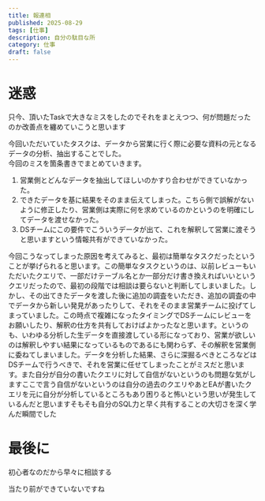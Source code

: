 ```yaml
---
title: 報連相
published: 2025-08-29
tags: [仕事]
description: 自分の駄目な所
category: 仕事
draft: false
---
```


# 迷惑

只今、頂いたTaskで大きなミスをしたのでそれをまとえつつ、何が問題だったのか改善点を纏めていこうと思います

今回いただいていたタスクは、データから営業に行く際に必要な資料の元となるデータの分析、抽出することでした。  
今回のミスを箇条書きでまとめていきます。  
1. 営業側とどんなデータを抽出してほしいのかすり合わせができていなかった。  
2. できたデータを基に結果をそのまま伝えてしまった。こちら側で誤解がないように修正したり、営業側は実際に何を求めているのかというのを明確にしてデータを渡せなかった。  
3. DSチームにこの要件でこういうデータが出て、これを解釈して営業に渡そうと思いますという情報共有ができていなかった。  

今回こうなってしまった原因を考えてみると、最初は簡単なタスクだったということが挙げられると思います。この簡単なタスクというのは、以前レビューもいただいたクエリで、一部だけテーブル名とか一部分だけ書き換えればいいというクエリだったので、最初の段階では相談は要らないと判断してしまいました。しかし、その出てきたデータを渡した後に追加の調査をいただき、追加の調査の中でデータから新しい発見があったりして、それをそのまま営業チームに投げてしまっていました。この時点で複雑になったタイミングでDSチームにレビューをお願いしたり、解釈の仕方を共有しておけばよかったなと思います。というのも、いわゆる分析した生データを直接渡している形になっており、営業が欲しいのは解釈しやすい結果になっているものであるにも関わらず、その解釈を営業側に委ねてしまいました。データを分析した結果、さらに深掘るべきところなどはDSチームで行うべきで、それを営業に任せてしまったことがミスだと思います。また自分が自分の書いたクエリに対して自信がないというのも問題な気がしますここで言う自信がないというのは自分の過去のクエリやあとEAが書いたクエリを元に自分が分析しているところもあり困りると怖いという思いが発生しているんだと思いますそもそも自分のSQL力と早く共有することの大切さを深く学んだ瞬間でした

# 最後に

初心者なのだから早々に相談する

当たり前ができていないですね
